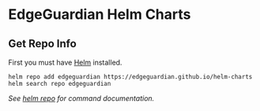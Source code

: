 # EdgeGuardian Helm Charts


## Get Repo Info

First you must have [Helm](https://helm.sh) installed.

```console
helm repo add edgeguardian https://edgeguardian.github.io/helm-charts
helm search repo edgeguardian
```

_See [helm repo](https://helm.sh/docs/helm/helm_repo/) for command documentation._

